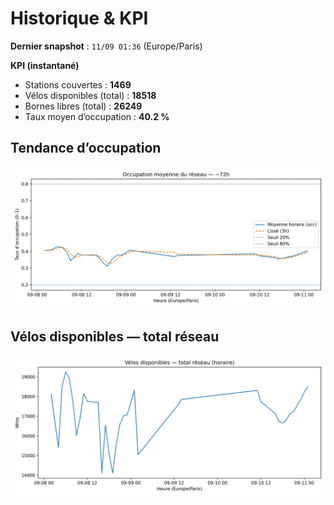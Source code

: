 # Historique & KPI

**Dernier snapshot** : `11/09 01:36` (Europe/Paris)

**KPI (instantané)**

- Stations couvertes : **1469**
- Vélos disponibles (total) : **18518**
- Bornes libres (total) : **26249**
- Taux moyen d’occupation : **40.2 %**

## Tendance d’occupation

![Mean occupancy](assets/figs/occupancy_last72h.png)

## Vélos disponibles — total réseau

![Bikes total](assets/figs/bikes_total_last72h.png)
